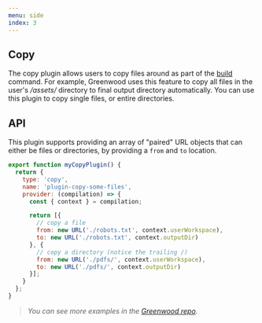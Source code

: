 ```yaml
---
menu: side
index: 3
---
```


## Copy

The copy plugin allows users to copy files around as part of the [build](/docs/#cli) command.  For example, Greenwood uses this feature to copy all files in the user's _/assets/_ directory to final output directory automatically.  You can use this plugin to copy single files, or entire directories.

## API
This plugin supports providing an array of "paired" URL objects that can either be files or directories, by providing a `from` and `to` location.
```js
export function myCopyPlugin() {
  return {
    type: 'copy',
    name: 'plugin-copy-some-files',
    provider: (compilation) => {
      const { context } = compilation;

      return [{
        // copy a file
        from: new URL('./robots.txt', context.userWorkspace),
        to: new URL('./robots.txt', context.outputDir)
      }, {
        // copy a directory (notice the trailing /)
        from: new URL('./pdfs/', context.userWorkspace),
        to: new URL('./pdfs/', context.outputDir)
      }];
    }
  };
}
```


> _You can see more examples in the [Greenwood repo](https://github.com/ProjectEvergreen/greenwood/tree/master/packages/cli/src/plugins/copy)._